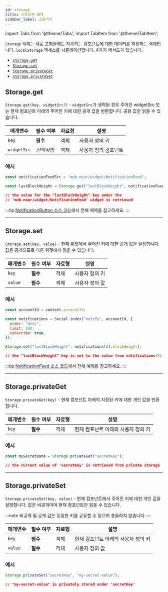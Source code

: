 ```yaml
---
id: storage
title: 스토리지 API
sidebar_label: 스토리지
---
```


import Tabs from '@theme/Tabs';
import TabItem from '@theme/TabItem';

`Storage` 객체는 새로 고침을해도 지속되는 컴포넌트에 대한 데이터를 저장하는 객체입니다. `localStorage` 액세스를 시뮬레이션합니다. 4가지 메서드가 있습니다.

- [`Storage.get`](#storageget)
- [`Storage.set`](#storageset)
- [`Storage.privateGet`](#storageprivateget)
- [`Storage.privateSet`](#storageprivateset)

## Storage.get

`Storage.get(key, widgetSrc?)` - `widgetSrc`가 생략된 경우 주어진 widgetSrc 또는 현재 컴포넌트 아래의 주어진 키에 대한 공개 값을 반환합니다. 공용 값만 읽을 수 있습니다.

 | 매개변수        | 필수 여부  | 자료형 | 설명          |
 | ----------- | ------ | --- | ----------- |
 | `key`       | **필수** | 객체  | 사용자 정의 키    |
 | `widgetSrc` | _선택사항_ | 객체  | 사용자 정의 컴포넌트 |

### 예시

<Tabs>
<TabItem value="request" label="Request" default>

```js
const notificationFeedSrc = "mob.near/widget/NotificationFeed";

const lastBlockHeight = Storage.get("lastBlockHeight", notificationFeedSrc);
```

</TabItem>
<TabItem value="response" label="Response">

```json
// the value for the "lastBlockHeight" key under the
// 'mob.near/widget/NotificationFeed' widget is retrieved
```

</TabItem>
</Tabs>

:::tip
[NotificationButton 소스 코드](https://near.social/#/mob.near/widget/WidgetSource?src=mob.near/widget/NotificationButton)에서 전체 예제를 참고하세요.
:::

---

## Storage.set

`Storage.set(key, value)` - 현재 위젯에서 주어진 키에 대한 공개 값을 설정합니다. 값은 공개되므로 다른 위젯에서 읽을 수 있습니다.

 | 매개변수    | 필수 여부  | 자료형 | 설명       |
 | ------- | ------ | --- | -------- |
 | `key`   | **필수** | 객체  | 사용자 정의 키 |
 | `value` | **필수** | 객체  | 사용자 정의 값 |


### 예시

<Tabs>
<TabItem value="request" label="Request" default>

```js
const accountId = context.accountId;

const notifications = Social.index("notify", accountId, {
  order: "desc",
  limit: 100,
  subscribe: true,
});

Storage.set("lastBlockHeight", notifications[0].blockHeight);
```

</TabItem>
<TabItem value="response" label="Response">

```json
// the "lastBlockHeight" key is set to the value from notifications[0].blockHeight
```

</TabItem>
</Tabs>

:::tip
[NotificationFeed 소스 코드](https://near.social/#/mob.near/widget/WidgetSource?src=mob.near/widget/NotificationFeed)에서 전체 예제를 참고하세요.
:::

---

## Storage.privateGet

`Storage.privateGet(key)` - 현재 컴포넌트 아래의 지정된 키에 대한 개인 값을 반환합니다.

 | 매개변수  | 필수 여부  | 자료형 | 설명                   |
 | ----- | ------ | --- | -------------------- |
 | `key` | **필수** | 객체  | 현재 컴포넌트 아래의 사용자 정의 키 |

### 예시

<Tabs>
<TabItem value="request" label="Request" default>

```js
const mySecretData = Storage.privateGet("secretKey");
```

</TabItem>
<TabItem value="response" label="Response">

```json
// the current value of 'secretKey' is retrieved from private storage
```

</TabItem>
</Tabs>

---

## Storage.privateSet

`Storage.privateSet(key, value)` - 현재 컴포넌트에서 주어진 키에 대한 개인 값을 설정합니다. 값은 비공개이며 현재 컴포넌트만 읽을 수 있습니다.

:::note
비공개 및 공개 값은 동일한 키를 공유할 수 있으며 충돌하지 않습니다.
:::

 | 매개변수    | 필수 여부  | 자료형 | 설명                   |
 | ------- | ------ | --- | -------------------- |
 | `key`   | **필수** | 객체  | 현재 컴포넌트 아래의 사용자 정의 키 |
 | `value` | **필수** | 객체  | 사용자 정의 값             |

### 예시

<Tabs>
<TabItem value="request" label="Request" default>

```js
Storage.privateSet("secretKey", "my-secret-value");
```

</TabItem>
<TabItem value="response" label="Response">

```json
// "my-secret-value" is privately stored under 'secretKey'
```

</TabItem>
</Tabs>
